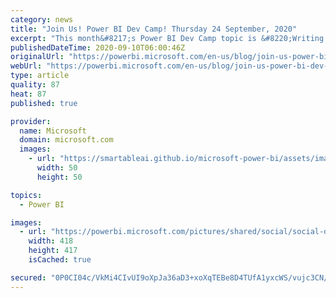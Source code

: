 ```yaml
---
category: news
title: "Join Us! Power BI Dev Camp! Thursday 24 September, 2020"
excerpt: "This month&#8217;s Power BI Dev Camp topic is &#8220;Writing PowerShell Scripts for Power BI&#8221;. Learn to write PowerShell scripts to automate common administrative tasks in a Power BI environment such as uploading PBIX files, patching datasource credentials and refreshing datasets. In this camp"
publishedDateTime: 2020-09-10T06:00:46Z
originalUrl: "https://powerbi.microsoft.com/en-us/blog/join-us-power-bi-dev-camp-thursday-september-24-2020/"
webUrl: "https://powerbi.microsoft.com/en-us/blog/join-us-power-bi-dev-camp-thursday-september-24-2020/"
type: article
quality: 87
heat: 87
published: true

provider:
  name: Microsoft
  domain: microsoft.com
  images:
    - url: "https://smartableai.github.io/microsoft-power-bi/assets/images/organizations/microsoft.com-50x50.jpg"
      width: 50
      height: 50

topics:
  - Power BI

images:
  - url: "https://powerbi.microsoft.com/pictures/shared/social/social-default-image.png"
    width: 418
    height: 417
    isCached: true

secured: "0P0CI04c/VkMi4CIvUI9oXpJa36aD3+xoXqTEBe8D4TUfA1yxcWS/vujc3CN/AH1wDklAaNb7nwWTNTzS3oxLaskITj8Q3QEGDU8LrfEagq3GrTlU2I92HHtLx5FfCPTkwgmMh77H5KXhgNLBYhEPcSR4G20jY1jHL/4s2PKX1oEIYy4XAhB0sAIQlarjnd1v01+0//kc9PIxTqjQIixJG9XXksFRVEaitLN7Km31EvNMLvAlvZ6KaanzUDI+NptA1YsuiUxcNaAWpcth01zq84RpSrcZd76sv6p3P4ygSFJlmHza1UmLMexSNgJiSfvY+5XL1cAetTB5vWjn0xLRv9ordBGFztZZmctGymeS3c=;3NyohopHwW5AoCdh7pSVQw=="
---
```


